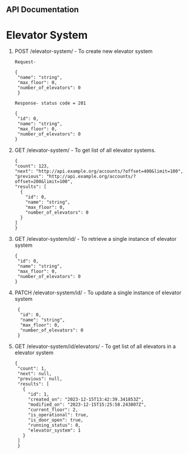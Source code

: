 ## API Documentation

# Elevator System
1. POST  /elevator-system/ - To create new elevator system
   ```
   Request-
   
   {
    "name": "string",
    "max_floor": 0,
    "number_of_elevators": 0
    }

   Response- status code = 201
   
   {
    "id": 0,
    "name": "string",
    "max_floor": 0,
    "number_of_elevators": 0
   }
   ```
 2. GET  /elevator-system/ - To get list of all elevator systems.
    ```
    {
    "count": 123,
    "next": "http://api.example.org/accounts/?offset=400&limit=100",
    "previous": "http://api.example.org/accounts/?offset=200&limit=100",
    "results": [
      {
        "id": 0,
        "name": "string",
        "max_floor": 0,
        "number_of_elevators": 0
      }
    ]
    }
    ```
  3. GET /elevator-system/id/ - To retrieve a single instance of elevator system
     ```
     {
      "id": 0,
      "name": "string",
      "max_floor": 0,
      "number_of_elevators": 0
     }
     ```

   4. PATCH /elevator-system/id/ - To update a single instance of elevator system
      ```
       {
        "id": 0,
        "name": "string",
        "max_floor": 0,
        "number_of_elevators": 0
       }
      ```

  5. GET /elevator-system/id/elevators/ - To get list of all elevators in a elevator system
     ```
     {
      "count": 1,
      "next": null,
      "previous": null,
      "results": [
        {
          "id": 1,
          "created_on": "2023-12-15T13:42:39.341853Z",
          "modified_on": "2023-12-15T15:25:58.243807Z",
          "current_floor": 2,
          "is_operational": true,
          "is_door_open": true,
          "running_status": 0,
          "elevator_system": 1
        }
      ]
      }
     ```
     
